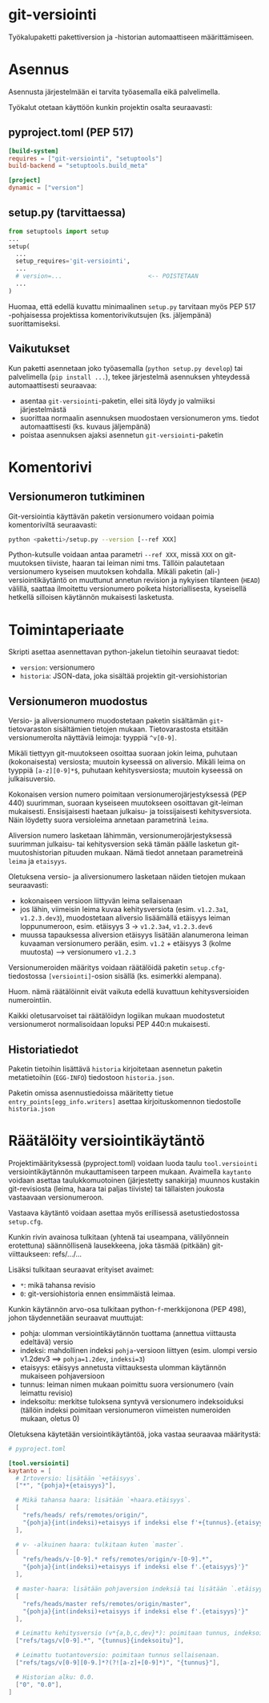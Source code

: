 git-versiointi
==============

Työkalupaketti pakettiversion ja -historian automaattiseen määrittämiseen.

# Asennus

Asennusta järjestelmään ei tarvita työasemalla eikä palvelimella.

Työkalut otetaan käyttöön kunkin projektin osalta seuraavasti:

## pyproject.toml (PEP 517)
```toml
[build-system]
requires = ["git-versiointi", "setuptools"]
build-backend = "setuptools.build_meta"

[project]
dynamic = ["version"]
```

## setup.py (tarvittaessa)
```python
from setuptools import setup
...
setup(
  ...
  setup_requires='git-versiointi',
  ...
  # version=...                        <-- POISTETAAN
  ...
)
```

Huomaa, että edellä kuvattu minimaalinen `setup.py` tarvitaan myös PEP 517 -pohjaisessa projektissa komentorivikutsujen (ks. jäljempänä) suorittamiseksi.

## Vaikutukset

Kun paketti asennetaan joko työasemalla (`python setup.py develop`) tai palvelimella (`pip install ...`), tekee järjestelmä asennuksen yhteydessä automaattisesti seuraavaa:
* asentaa `git-versiointi`-paketin, ellei sitä löydy jo valmiiksi järjestelmästä
* suorittaa normaalin asennuksen muodostaen versionumeron yms. tiedot automaattisesti (ks. kuvaus jäljempänä)
* poistaa asennuksen ajaksi asennetun `git-versiointi`-paketin


# Komentorivi

## Versionumeron tutkiminen

Git-versiointia käyttävän paketin versionumero voidaan poimia komentoriviltä seuraavasti:
```bash
python <paketti>/setup.py --version [--ref XXX]
```

Python-kutsulle voidaan antaa parametri `--ref XXX`, missä `XXX` on git-muutoksen tiiviste, haaran tai leiman nimi tms. Tällöin palautetaan versionumero kyseisen muutoksen kohdalla. Mikäli paketin (ali-) versiointikäytäntö on muuttunut annetun revision ja nykyisen tilanteen (`HEAD`) välillä, saattaa ilmoitettu versionumero poiketa historiallisesta, kyseisellä hetkellä silloisen käytännön mukaisesti lasketusta.


# Toimintaperiaate

Skripti asettaa asennettavan python-jakelun tietoihin seuraavat tiedot:
* `version`: versionumero
* `historia`: JSON-data, joka sisältää projektin git-versiohistorian

## Versionumeron muodostus

Versio- ja aliversionumero muodostetaan paketin sisältämän `git`-tietovaraston sisältämien tietojen mukaan. Tietovarastosta etsitään versionumerolta näyttäviä leimoja: tyyppiä `^v[0-9]`.

Mikäli tiettyyn git-muutokseen osoittaa suoraan jokin leima, puhutaan (kokonaisesta) versiosta; muutoin kyseessä on aliversio. Mikäli leima on tyyppiä `[a-z][0-9]*$`, puhutaan kehitysversiosta; muutoin kyseessä on julkaisuversio.

Kokonaisen version numero poimitaan versionumerojärjestyksessä (PEP 440) suurimman, suoraan kyseiseen muutokseen osoittavan git-leiman mukaisesti. Ensisijaisesti haetaan julkaisu- ja toissijaisesti kehitysversiota. Näin löydetty suora versioleima annetaan parametrinä `leima`.

Aliversion numero lasketaan lähimmän, versionumerojärjestyksessä suurimman julkaisu- tai kehitysversion sekä tämän päälle lasketun git-muutoshistorian pituuden mukaan. Nämä tiedot annetaan parametreinä `leima` ja `etaisyys`.

Oletuksena versio- ja aliversionumero lasketaan näiden tietojen mukaan seuraavasti:
* kokonaiseen versioon liittyvän leima sellaisenaan
* jos lähin, viimeisin leima kuvaa kehitysversiota (esim. `v1.2.3a1`, `v1.2.3.dev3`), muodostetaan aliversio lisäämällä etäisyys leiman loppunumeroon, esim. etäisyys 3 -> `v1.2.3a4`, `v1.2.3.dev6`
* muussa tapauksessa aliversion etäisyys lisätään alanumerona leiman kuvaaman versionumero perään, esim. `v1.2` + etäisyys 3 (kolme muutosta) --> versionumero `v1.2.3`

Versionumeroiden määritys voidaan räätälöidä paketin `setup.cfg`-tiedostossa `[versiointi]`-osion sisällä (ks. esimerkki alempana).

Huom. nämä räätälöinnit eivät vaikuta edellä kuvattuun kehitysversioiden numerointiin.

Kaikki oletusarvoiset tai räätälöidyn logiikan mukaan muodostetut versionumerot normalisoidaan lopuksi PEP 440:n mukaisesti.

## Historiatiedot

Paketin tietoihin lisättävä `historia` kirjoitetaan asennetun paketin metatietoihin (`EGG-INFO`) tiedostoon `historia.json`.

Paketin omissa asennustiedoissa määritetty tietue `entry_points[egg_info.writers]` asettaa kirjoituskomennon tiedostolle `historia.json`


# Räätälöity versiointikäytäntö

Projektimäärityksessä (pyproject.toml) voidaan luoda taulu `tool.versiointi` versiointikäytännön mukauttamiseen tarpeen mukaan. Avaimella `kaytanto` voidaan asettaa taulukkomuotoinen (järjestetty sanakirja) muunnos kustakin git-revisiosta (leima, haara tai paljas tiiviste) tai tällaisten joukosta vastaavaan versionumeroon.

Vastaava käytäntö voidaan asettaa myös erillisessä asetustiedostossa `setup.cfg`.

Kunkin rivin avainosa tulkitaan (yhtenä tai useampana, välilyönnein erotettuna) säännöllisenä lausekkeena, joka täsmää (pitkään) git-viittaukseen: refs/.../...

Lisäksi tulkitaan seuraavat erityiset avaimet:
* `*`: mikä tahansa revisio
* `0`: git-versiohistoria ennen ensimmäistä leimaa.

Kunkin käytännön arvo-osa tulkitaan python-`f`-merkkijonona (PEP 498), johon täydennetään seuraavat muuttujat:

* pohja: ulomman versiointikäytännön tuottama (annettua viittausta edeltävä) versio
* indeksi: mahdollinen indeksi `pohja`-versioon liittyen
  (esim. ulompi versio v1.2dev3 ==> `pohja=1.2dev`, `indeksi=3`)
* etaisyys: etäisyys annetusta viittauksesta ulomman käytännön mukaiseen pohjaversioon
* tunnus: leiman nimen mukaan poimittu suora versionumero (vain leimattu revisio)
* indeksoitu: merkitse tuloksena syntyvä versionumero indeksoiduksi
  (tällöin indeksi poimitaan versionumeron viimeisten numeroiden mukaan, oletus 0)

Oletuksena käytetään versiointikäytäntöä, joka vastaa seuraavaa määritystä:
```toml
# pyproject.toml

[tool.versiointi]
kaytanto = [
  # Irtoversio: lisätään `+etäisyys`.
  ["*", "{pohja}+{etaisyys}"],

  # Mikä tahansa haara: lisätään `+haara.etäisyys`.
  [
    "refs/heads/ refs/remotes/origin/",
    "{pohja}{int(indeksi)+etaisyys if indeksi else f'+{tunnus}.{etaisyys}'}"
  ],

  # v- -alkuinen haara: tulkitaan kuten `master`.
  [
    "refs/heads/v-[0-9].* refs/remotes/origin/v-[0-9].*",
    "{pohja}{int(indeksi)+etaisyys if indeksi else f'.{etaisyys}'}"
  ],

  # master-haara: lisätään pohjaversion indeksiä tai lisätään `.etäisyys`.
  [
    "refs/heads/master refs/remotes/origin/master",
    "{pohja}{int(indeksi)+etaisyys if indeksi else f'.{etaisyys}'}"
  ],

  # Leimattu kehitysversio (v*{a,b,c,dev}*): poimitaan tunnus, indeksoidaan.
  ["refs/tags/v[0-9].*", "{tunnus}{indeksoitu}"],

  # Leimattu tuotantoversio: poimitaan tunnus sellaisenaan.
  ["refs/tags/v[0-9][0-9.]*?(?![a-z]+[0-9]*)", "{tunnus}"],

  # Historian alku: 0.0.
  ["0", "0.0"],
]
```
